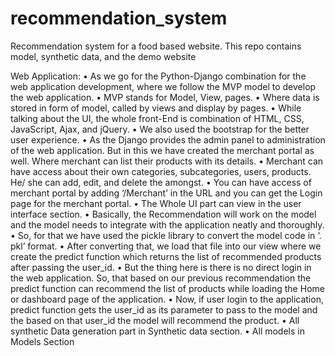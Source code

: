 # recommendation_system
Recommendation system for a food based website. This repo contains model, synthetic data, and the demo website


Web Application:
•	As we go for the Python-Django combination for the web application development, where we follow the MVP model to develop the web application.
•	MVP stands for Model, View, pages.
•	Where data is stored in form of model, called by views and display by pages.
•	While talking about the UI, the whole front-End is combination of HTML, CSS, JavaScript, Ajax, and jQuery.
•	We also used the bootstrap for the better user experience.
•	As the Django provides the admin panel to administration of the web application. But in this we have created the merchant portal as well. Where merchant can list their products with its details. 
•	Merchant can have access about their own categories, subcategories, users, products. He/ she can add, edit, and delete the amongst.
•	You can have access of merchant portal by adding ‘/Merchant’ in the URL and you can get the Login page for the merchant portal.
•	 The Whole UI part can view in the user interface section.
•	Basically, the Recommendation will work on the model and the model needs to integrate with the application neatly and thoroughly.
•	So, for that we have used the pickle library to convert the model code in 
‘. pkl’ format. 
•	After converting that, we load that file into our view where we create the predict function which returns the list of recommended products after passing the user_id.
•	But the thing here is there is no direct login in the web application. So, that based on our previous recommendation the predict function can recommend the list of products while loading the Home or dashboard page of the application.
•	Now, if user login to the application, predict function gets the user_id as its parameter to pass to the model and the based on that user_id the model will recommend the product.
•	All synthetic Data generation part in Synthetic data section.
•	All models in Models Section
